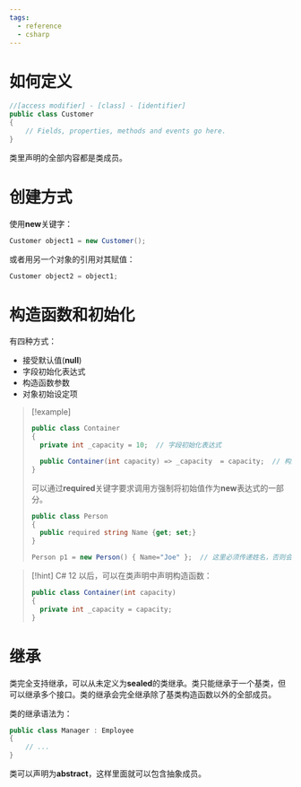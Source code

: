 ```yaml
---
tags:
  - reference
  - csharp
---
```

# 如何定义

```csharp
//[access modifier] - [class] - [identifier]
public class Customer
{
	// Fields, properties, methods and events go here.
}
```

类里声明的全部内容都是类成员。

# 创建方式

使用**new**关键字：

```csharp
Customer object1 = new Customer();
```

或者用另一个对象的引用对其赋值：

```csharp
Customer object2 = object1;
```

# 构造函数和初始化

有四种方式：

- 接受默认值(**null**)
- 字段初始化表达式
- 构造函数参数
- 对象初始设定项

> [!example]
> ```csharp
> public class Container
> {
> 	private int _capacity = 10;  // 字段初始化表达式
> 
> 	public Container(int capacity) => _capacity  = capacity;  // 构造函数参数
> }
>```
> 可以通过**required**关键字要求调用方强制将初始值作为**new**表达式的一部分。
> ```csharp
> public class Person
> {
>	public required string Name {get; set;}
> }
>
> Person p1 = new Person() { Name="Joe" };  // 这里必须传递姓名，否则会报编译错误。
>```

> [!hint]
> C# 12 以后，可以在类声明中声明构造函数：
> ```csharp
> public class Container(int capacity)
> {
>	private int _capacity = capacity;
> }
>```

# 继承

类完全支持继承，可以从未定义为**sealed**的类继承。类只能继承于一个基类，但可以继承多个接口。类的继承会完全继承除了基类构造函数以外的全部成员。

类的继承语法为：
```csharp
public class Manager : Employee
{
	// ...
}
```

类可以声明为**abstract**，这样里面就可以包含抽象成员。